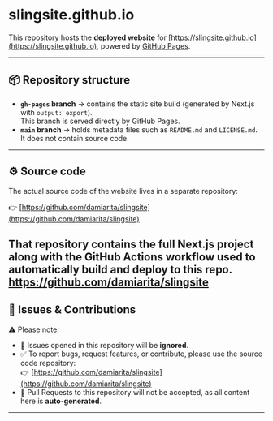 # slingsite.github.io

This repository hosts the **deployed website** for [https://slingsite.github.io](https://slingsite.github.io), powered by [GitHub Pages](https://pages.github.com/).

---

## 📦 Repository structure

- **`gh-pages` branch** → contains the static site build (generated by Next.js with `output: export`).  
  This branch is served directly by GitHub Pages.  
- **`main` branch** → holds metadata files such as `README.md` and `LICENSE.md`.  
  It does not contain source code.

---

## ⚙️ Source code

The actual source code of the website lives in a separate repository:  

👉 [https://github.com/damiarita/slingsite](https://github.com/damiarita/slingsite)

That repository contains the full Next.js project along with the GitHub Actions workflow used to automatically build and deploy to this repo.
https://github.com/damiarita/slingsite
---

## 📝 Issues & Contributions

⚠️ Please note:  

- 🚫 Issues opened in this repository will be **ignored**.  
- ✅ To report bugs, request features, or contribute, please use the source code repository:  
  👉 [https://github.com/damiarita/slingsite](https://github.com/damiarita/slingsite)  
- 🔄 Pull Requests to this repository will not be accepted, as all content here is **auto-generated**.

---